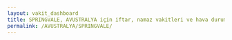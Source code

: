 ```yaml
---
layout: vakit_dashboard
title: SPRINGVALE, AVUSTRALYA için iftar, namaz vakitleri ve hava durumu - ilçe/eyalet seç
permalink: /AVUSTRALYA/SPRINGVALE/
---
```


<script type="text/javascript">
  var GLOBAL_COUNTRY = 'AVUSTRALYA';
  var GLOBAL_CITY = 'SPRINGVALE';
  var GLOBAL_STATE = '';
  var lat = 72;
  var lon = 21;
</script>
